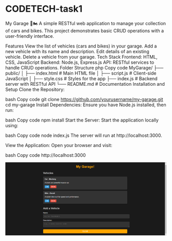
# CODETECH-task1

My Garage 🚗🏍️
A simple RESTful web application to manage your collection of cars and bikes. This project demonstrates basic CRUD operations with a user-friendly interface.

Features
View the list of vehicles (cars and bikes) in your garage.
Add a new vehicle with its name and description.
Edit details of an existing vehicle.
Delete a vehicle from your garage.
Tech Stack
Frontend: HTML, CSS, JavaScript
Backend: Node.js, Express.js
API: RESTful services to handle CRUD operations.
Folder Structure
php
Copy code
MyGarage/
├── public/
│   ├── index.html        # Main HTML file
│   ├── script.js         # Client-side JavaScript
│   ├── style.css         # Styles for the app
├── index.js              # Backend server with RESTful API
└── README.md             # Documentation
Installation and Setup
Clone the Repository:

bash
Copy code
git clone https://github.com/yourusername/my-garage.git
cd my-garage
Install Dependencies:
Ensure you have Node.js installed, then run:

bash
Copy code
npm install
Start the Server:
Start the application locally using:

bash
Copy code
node index.js
The server will run at http://localhost:3000.

View the Application:
Open your browser and visit:

bash
Copy code
http://localhost:3000


![alt text](<Screenshot 2024-11-22 135317.png>)